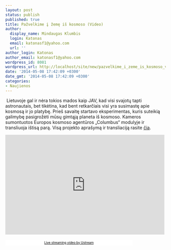 ```yaml
---
layout: post
status: publish
published: true
title: Pažvelkime į žemę iš kosmoso (Video)
author:
  display_name: Mindaugas Klumbis
  login: Katonas
  email: katonasf1@yahoo.com
  url: ''
author_login: Katonas
author_email: katonasf1@yahoo.com
wordpress_id: 8081
wordpress_url: http://localhost/site/new/pazvelkime_i_zeme_is_kosmoso_video/
date: '2014-05-08 17:42:09 +0300'
date_gmt: '2014-05-08 17:42:09 +0300'
categories:
- Naujienos
---
```

<p>
	&nbsp;Lietuvoje gal ir nėra tokios mados kaip JAV, kad visi svajotų tapti astronautais, bet tikėtina, kad bent retkarčiais visi yra susimastę apie kosmosą ir jo platybę. Prie&scaron; savaitę startavo eksperimentas, kuris suteikią galimybę pasigrožėti mūsų gimtąją planeta i&scaron; kosmoso. Kameros sumontuotos Europos kosmoso agentūros &bdquo;Columbus&ldquo; modulyje ir transliuoja i&scaron;tisą parą. Visą projekto apra&scaron;ymą ir transliaciją rasite <u><a href="http://www.ustream.tv/channel/iss-hdev-payload">čia</a></u>.</p>
<div id="cke_pastebin">
	<iframe frameborder="0" height="313" scrolling="no" src="http://www.ustream.tv/embed/17074538?v=3&amp;wmode=direct" style="border: 0px none transparent;" width="500">&amp;nbsp; &amp;nbsp;</iframe></div>
<div id="cke_pastebin">
	<br />
	<a href="http://www.ustream.tv/" style="padding: 2px 0px 4px; width: 400px; background: #ffffff; display: block; color: #000000; font-weight: normal; font-size: 10px; text-decoration: underline; text-align: center;" target="_blank">Live streaming video by Ustream</a></div>
